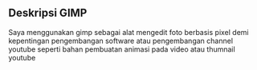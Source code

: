 ## Deskripsi GIMP

Saya menggunakan gimp sebagai alat mengedit foto berbasis pixel demi kepentingan pengembangan software atau pengembangan channel youtube seperti bahan pembuatan animasi pada video atau thumnail youtube 